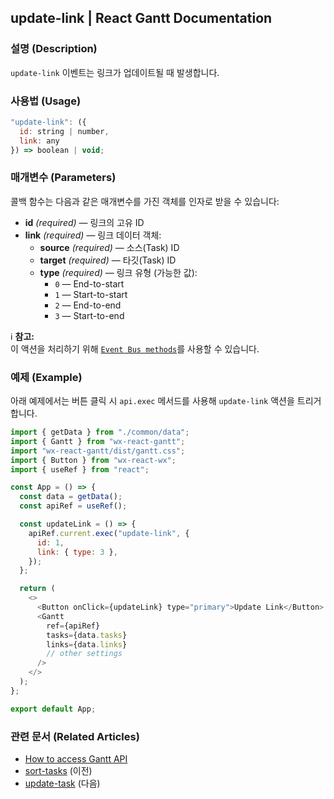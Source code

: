 ## update-link | React Gantt Documentation

### 설명 (Description)
`update-link` 이벤트는 링크가 업데이트될 때 발생합니다.

### 사용법 (Usage)
```javascript
"update-link": ({
  id: string | number,
  link: any
}) => boolean | void;
```

### 매개변수 (Parameters)
콜백 함수는 다음과 같은 매개변수를 가진 객체를 인자로 받을 수 있습니다:

- **id** *(required)* — 링크의 고유 ID  
- **link** *(required)* — 링크 데이터 객체:
  - **source** *(required)* — 소스(Task) ID  
  - **target** *(required)* — 타깃(Task) ID  
  - **type** *(required)* — 링크 유형 (가능한 값):
    - `0` — End-to-start  
    - `1` — Start-to-start  
    - `2` — End-to-end  
    - `3` — Start-to-end  

ℹ️ **참고:**  
이 액션을 처리하기 위해 [`Event Bus methods`](https://docs.svar.dev/react/gantt/api/overview/methods_overview)를 사용할 수 있습니다.

### 예제 (Example)
아래 예제에서는 버튼 클릭 시 `api.exec` 메서드를 사용해 `update-link` 액션을 트리거합니다.

```javascript
import { getData } from "./common/data";
import { Gantt } from "wx-react-gantt";
import "wx-react-gantt/dist/gantt.css";
import { Button } from "wx-react-wx";
import { useRef } from "react";

const App = () => {
  const data = getData();
  const apiRef = useRef();

  const updateLink = () => {
    apiRef.current.exec("update-link", {
      id: 1,
      link: { type: 3 },
    });
  };

  return (
    <>
      <Button onClick={updateLink} type="primary">Update Link</Button>
      <Gantt
        ref={apiRef}
        tasks={data.tasks}
        links={data.links}
        // other settings
      />
    </>
  );
};

export default App;
```

### 관련 문서 (Related Articles)
- [How to access Gantt API](https://docs.svar.dev/react/gantt/api/how_to_access_api)
- [sort-tasks](https://docs.svar.dev/react/gantt/api/actions/sort-tasks) (이전)
- [update-task](https://docs.svar.dev/react/gantt/api/actions/update-task) (다음)
